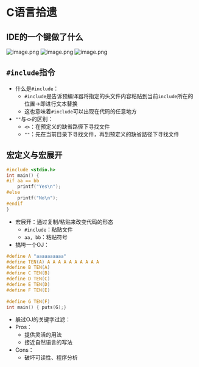 # C语言拾遗
## IDE的一个键做了什么
![image.png](https://jiunian-pic-1310185536.cos.ap-nanjing.myqcloud.com/picgo%2F20230514133757.png)
![image.png](https://jiunian-pic-1310185536.cos.ap-nanjing.myqcloud.com/picgo%2F20230514133805.png)
![image.png](https://jiunian-pic-1310185536.cos.ap-nanjing.myqcloud.com/picgo%2F20230514133824.png)

## `#include`指令
- 什么是`#include`：
	- `#include`是告诉预编译器将指定的头文件内容粘贴到当前`include`所在的位置->即进行文本替换
	- 这也意味着`#include`可以出现在代码的任意地方
- `""`与`<>`的区别：
	- `<>`：在预定义的缺省路径下寻找文件
	- `""`：先在当前目录下寻找文件，再到预定义的缺省路径下寻找文件

## 宏定义与宏展开
```C
#include <stdio.h>  
int main() {  
#if aa == bb  
	printf("Yes\n");  
#else  
	printf("No\n");  
#endif  
}
```
- 宏展开：通过复制/粘贴来改变代码的形态
	- `#include`：粘贴文件
	- `aa, bb`：粘贴符号
- 搞垮一个OJ：
```C
#define A "aaaaaaaaaa"  
#define TEN(A) A A A A A A A A A A  
#define B TEN(A)  
#define C TEN(B)  
#define D TEN(C)  
#define E TEN(D)  
#define F TEN(E)  
  
#define G TEN(F)  
int main() { puts(G);}
```
- 躲过OJ的关键字过滤：
- Pros：
	- 提供灵活的用法
	- 接近自然语言的写法
- Cons：
	- 破坏可读性、程序分析